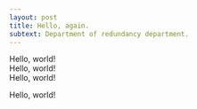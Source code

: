 ```yaml
---
layout: post
title: Hello, again.
subtext: Department of redundancy department.
---
```


Hello, world!  
Hello, world!  
Hello, world!  

Hello, world!  
